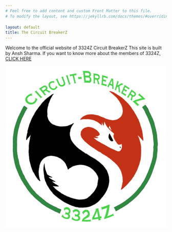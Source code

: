 ```yaml
---
# Feel free to add content and custom Front Matter to this file.
# To modify the layout, see https://jekyllrb.com/docs/themes/#overriding-theme-defaults

layout: default
title: The Circuit BreakerZ
---
```

 


Welcome to the official website of 3324Z Circuit BreakerZ
This site is built by Ansh Sharma. If you want to know more about the members of 3324Z, [CLICK HERE](/about/)


![Our Logo](/3324Z.png)


